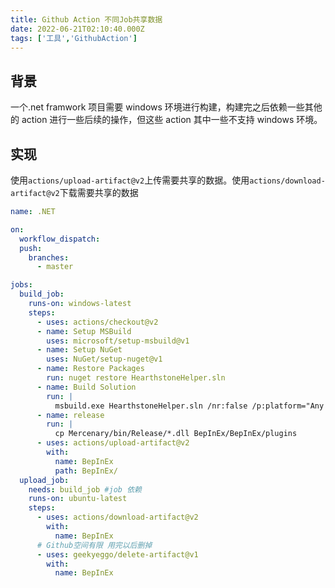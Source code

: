 ```yaml
---
title: Github Action 不同Job共享数据
date: 2022-06-21T02:10:40.000Z
tags: ['工具','GithubAction']
---
```

  
## 背景

一个.net framwork 项目需要 windows 环境进行构建，构建完之后依赖一些其他的 action 进行一些后续的操作，但这些 action 其中一些不支持 windows 环境。

## 实现

使用`actions/upload-artifact@v2`上传需要共享的数据。使用`actions/download-artifact@v2`下载需要共享的数据

```yaml
name: .NET

on:
  workflow_dispatch:
  push:
    branches:
      - master

jobs:
  build_job:
    runs-on: windows-latest
    steps:
      - uses: actions/checkout@v2
      - name: Setup MSBuild
        uses: microsoft/setup-msbuild@v1
      - name: Setup NuGet
        uses: NuGet/setup-nuget@v1
      - name: Restore Packages
        run: nuget restore HearthstoneHelper.sln
      - name: Build Solution
        run: |
          msbuild.exe HearthstoneHelper.sln /nr:false /p:platform="Any CPU" /p:configuration="Release"
      - name: release
        run: |
          cp Mercenary/bin/Release/*.dll BepInEx/BepInEx/plugins
      - uses: actions/upload-artifact@v2
        with:
          name: BepInEx
          path: BepInEx/
  upload_job:
    needs: build_job #job 依赖
    runs-on: ubuntu-latest
    steps:
      - uses: actions/download-artifact@v2
        with:
          name: BepInEx
      # Github空间有限 用完以后删掉
      - uses: geekyeggo/delete-artifact@v1
        with:
          name: BepInEx
```